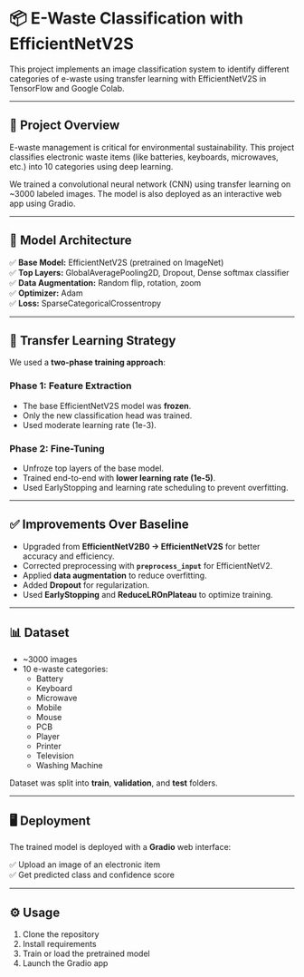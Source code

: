 # 📦 E-Waste Classification with EfficientNetV2S

This project implements an image classification system to identify different categories of e-waste using transfer learning with EfficientNetV2S in TensorFlow and Google Colab.

---

## 🚀 Project Overview

E-waste management is critical for environmental sustainability. This project classifies electronic waste items (like batteries, keyboards, microwaves, etc.) into 10 categories using deep learning.

We trained a convolutional neural network (CNN) using transfer learning on ~3000 labeled images. The model is also deployed as an interactive web app using Gradio.

---

## 🧪 Model Architecture

✅ **Base Model:** EfficientNetV2S (pretrained on ImageNet)  
✅ **Top Layers:** GlobalAveragePooling2D, Dropout, Dense softmax classifier  
✅ **Data Augmentation:** Random flip, rotation, zoom  
✅ **Optimizer:** Adam  
✅ **Loss:** SparseCategoricalCrossentropy

---

## 🎯 Transfer Learning Strategy

We used a **two-phase training approach**:

### Phase 1: Feature Extraction
- The base EfficientNetV2S model was **frozen**.
- Only the new classification head was trained.
- Used moderate learning rate (1e-3).

### Phase 2: Fine-Tuning
- Unfroze top layers of the base model.
- Trained end-to-end with **lower learning rate (1e-5)**.
- Used EarlyStopping and learning rate scheduling to prevent overfitting.

---

## ✅ Improvements Over Baseline
- Upgraded from **EfficientNetV2B0 → EfficientNetV2S** for better accuracy and efficiency.
- Corrected preprocessing with **`preprocess_input`** for EfficientNetV2.
- Applied **data augmentation** to reduce overfitting.
- Added **Dropout** for regularization.
- Used **EarlyStopping** and **ReduceLROnPlateau** to optimize training.

---

## 📊 Dataset

- ~3000 images
- 10 e-waste categories:
  - Battery
  - Keyboard
  - Microwave
  - Mobile
  - Mouse
  - PCB
  - Player
  - Printer
  - Television
  - Washing Machine

Dataset was split into **train**, **validation**, and **test** folders.

---

## 🖥️ Deployment

The trained model is deployed with a **Gradio** web interface:

✅ Upload an image of an electronic item  
✅ Get predicted class and confidence score

---

## ⚙️ Usage

1. Clone the repository
2. Install requirements
3. Train or load the pretrained model
4. Launch the Gradio app

